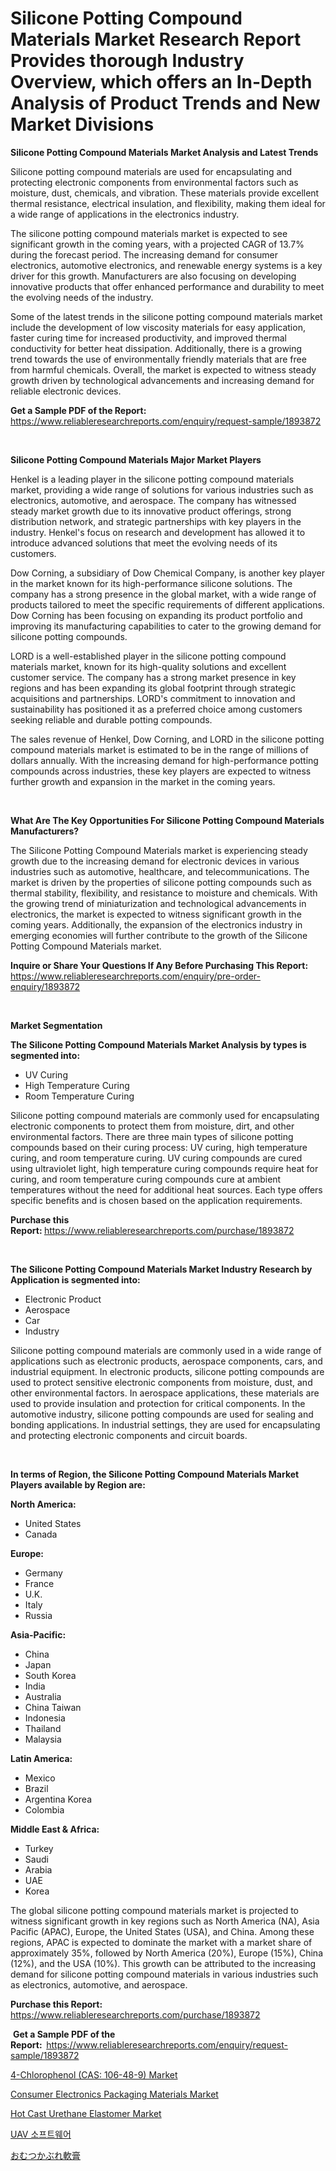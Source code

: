 <p><h1>Silicone Potting Compound Materials Market Research Report Provides thorough Industry Overview, which offers an In-Depth Analysis of Product Trends and New Market Divisions</h1></p><p><strong>Silicone Potting Compound Materials Market Analysis and Latest Trends</strong></p>
<p><p>Silicone potting compound materials are used for encapsulating and protecting electronic components from environmental factors such as moisture, dust, chemicals, and vibration. These materials provide excellent thermal resistance, electrical insulation, and flexibility, making them ideal for a wide range of applications in the electronics industry.</p><p>The silicone potting compound materials market is expected to see significant growth in the coming years, with a projected CAGR of 13.7% during the forecast period. The increasing demand for consumer electronics, automotive electronics, and renewable energy systems is a key driver for this growth. Manufacturers are also focusing on developing innovative products that offer enhanced performance and durability to meet the evolving needs of the industry.</p><p>Some of the latest trends in the silicone potting compound materials market include the development of low viscosity materials for easy application, faster curing time for increased productivity, and improved thermal conductivity for better heat dissipation. Additionally, there is a growing trend towards the use of environmentally friendly materials that are free from harmful chemicals. Overall, the market is expected to witness steady growth driven by technological advancements and increasing demand for reliable electronic devices.</p></p>
<p><strong>Get a Sample PDF of the Report:&nbsp;</strong> <a href="https://www.reliableresearchreports.com/enquiry/request-sample/1893872">https://www.reliableresearchreports.com/enquiry/request-sample/1893872</a></p>
<p>&nbsp;</p>
<p><strong>Silicone Potting Compound Materials Major Market Players</strong></p>
<p><p>Henkel is a leading player in the silicone potting compound materials market, providing a wide range of solutions for various industries such as electronics, automotive, and aerospace. The company has witnessed steady market growth due to its innovative product offerings, strong distribution network, and strategic partnerships with key players in the industry. Henkel's focus on research and development has allowed it to introduce advanced solutions that meet the evolving needs of its customers.</p><p>Dow Corning, a subsidiary of Dow Chemical Company, is another key player in the market known for its high-performance silicone solutions. The company has a strong presence in the global market, with a wide range of products tailored to meet the specific requirements of different applications. Dow Corning has been focusing on expanding its product portfolio and improving its manufacturing capabilities to cater to the growing demand for silicone potting compounds.</p><p>LORD is a well-established player in the silicone potting compound materials market, known for its high-quality solutions and excellent customer service. The company has a strong market presence in key regions and has been expanding its global footprint through strategic acquisitions and partnerships. LORD's commitment to innovation and sustainability has positioned it as a preferred choice among customers seeking reliable and durable potting compounds.</p><p>The sales revenue of Henkel, Dow Corning, and LORD in the silicone potting compound materials market is estimated to be in the range of millions of dollars annually. With the increasing demand for high-performance potting compounds across industries, these key players are expected to witness further growth and expansion in the market in the coming years.</p></p>
<p>&nbsp;</p>
<p><strong>What Are The Key Opportunities For Silicone Potting Compound Materials Manufacturers?</strong></p>
<p><p>The Silicone Potting Compound Materials market is experiencing steady growth due to the increasing demand for electronic devices in various industries such as automotive, healthcare, and telecommunications. The market is driven by the properties of silicone potting compounds such as thermal stability, flexibility, and resistance to moisture and chemicals. With the growing trend of miniaturization and technological advancements in electronics, the market is expected to witness significant growth in the coming years. Additionally, the expansion of the electronics industry in emerging economies will further contribute to the growth of the Silicone Potting Compound Materials market.</p></p>
<p><strong>Inquire or Share Your Questions If Any Before Purchasing This Report:</strong> <a href="https://www.reliableresearchreports.com/enquiry/pre-order-enquiry/1893872">https://www.reliableresearchreports.com/enquiry/pre-order-enquiry/1893872</a></p>
<p>&nbsp;</p>
<p><strong>Market Segmentation</strong></p>
<p><strong>The Silicone Potting Compound Materials Market Analysis by types is segmented into:</strong></p>
<p><ul><li>UV Curing</li><li>High Temperature Curing</li><li>Room Temperature Curing</li></ul></p>
<p><p>Silicone potting compound materials are commonly used for encapsulating electronic components to protect them from moisture, dirt, and other environmental factors. There are three main types of silicone potting compounds based on their curing process: UV curing, high temperature curing, and room temperature curing. UV curing compounds are cured using ultraviolet light, high temperature curing compounds require heat for curing, and room temperature curing compounds cure at ambient temperatures without the need for additional heat sources. Each type offers specific benefits and is chosen based on the application requirements.</p></p>
<p><strong>Purchase this Report:&nbsp;</strong><a href="https://www.reliableresearchreports.com/purchase/1893872">https://www.reliableresearchreports.com/purchase/1893872</a></p>
<p>&nbsp;</p>
<p><strong>The Silicone Potting Compound Materials Market Industry Research by Application is segmented into:</strong></p>
<p><ul><li>Electronic Product</li><li>Aerospace</li><li>Car</li><li>Industry</li></ul></p>
<p><p>Silicone potting compound materials are commonly used in a wide range of applications such as electronic products, aerospace components, cars, and industrial equipment. In electronic products, silicone potting compounds are used to protect sensitive electronic components from moisture, dust, and other environmental factors. In aerospace applications, these materials are used to provide insulation and protection for critical components. In the automotive industry, silicone potting compounds are used for sealing and bonding applications. In industrial settings, they are used for encapsulating and protecting electronic components and circuit boards.</p></p>
<p>&nbsp;</p>
<p><strong>In terms of Region, the Silicone Potting Compound Materials Market Players available by Region are:</strong></p>
<p>
    <p> <strong> North America: </strong>
        <ul>
            <li>United States</li>
            <li>Canada</li>
        </ul>
        </p> 
    <p> <strong> Europe: </strong>
        <ul>
            <li>Germany</li>
            <li>France</li>
            <li>U.K.</li>
            <li>Italy</li>
            <li>Russia</li>
        </ul>
        </p> 
    <p> <strong> Asia-Pacific: </strong>
        <ul>
            <li>China</li>
            <li>Japan</li>
            <li>South Korea</li>
            <li>India</li>
            <li>Australia</li>
            <li>China Taiwan</li>
            <li>Indonesia</li>
            <li>Thailand</li>
            <li>Malaysia</li>
        </ul>
        </p> 
    <p> <strong> Latin America: </strong>
        <ul>
            <li>Mexico</li>
            <li>Brazil</li>
            <li>Argentina Korea</li>
            <li>Colombia</li>
        </ul>
        </p> 
    <p> <strong> Middle East & Africa: </strong>
        <ul>
            <li>Turkey</li>
            <li>Saudi</li>
            <li>Arabia</li>
            <li>UAE</li>
            <li>Korea</li>
        </ul>
    </p>
    </p>
<p><p>The global silicone potting compound materials market is projected to witness significant growth in key regions such as North America (NA), Asia Pacific (APAC), Europe, the United States (USA), and China. Among these regions, APAC is expected to dominate the market with a market share of approximately 35%, followed by North America (20%), Europe (15%), China (12%), and the USA (10%). This growth can be attributed to the increasing demand for silicone potting compound materials in various industries such as electronics, automotive, and aerospace.</p></p>
<p><strong>Purchase this Report: </strong><a href="https://www.reliableresearchreports.com/purchase/1893872">https://www.reliableresearchreports.com/purchase/1893872</a></p>
<p>&nbsp;<strong>Get a Sample PDF of the Report:&nbsp;&nbsp;</strong><a href="https://www.reliableresearchreports.com/enquiry/request-sample/1893872">https://www.reliableresearchreports.com/enquiry/request-sample/1893872</a></p>
<p><strong></strong></p>
<p><p><a href="https://issuu.com/reportprime-2/docs/4-chlorophenol-cas-106-48-9-market-size-2030.pptx">4-Chlorophenol (CAS: 106-48-9) Market</a></p><p><a href="https://github.com/Whitneyboyettebo9kiw7yr13/Market-Research-Report-List-1/blob/main/consumer-electronics-packaging-materials-market.md">Consumer Electronics Packaging Materials Market</a></p><p><a href="https://github.com/sonuprakash1/Market-Research-Report-List-1/blob/main/hot-cast-urethane-elastomer-market.md">Hot Cast Urethane Elastomer Market</a></p><p><a href="https://github.com/vsn7qpua81q/Market-Research-Report-List-1/blob/main/63935241577.md">UAV 소프트웨어</a></p><p><a href="https://github.com/xnljig2898992/Market-Research-Report-List-1/blob/main/29819741914.md">おむつかぶれ軟膏</a></p></p>